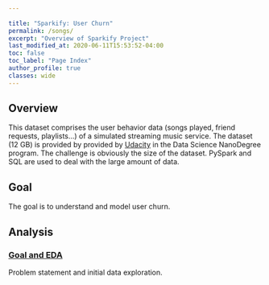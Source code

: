 ```yaml
---
  
title: "Sparkify: User Churn"
permalink: /songs/
excerpt: "Overview of Sparkify Project"
last_modified_at: 2020-06-11T15:53:52-04:00
toc: false
toc_label: "Page Index"
author_profile: true
classes: wide
---
```





## Overview
This dataset comprises the user behavior data (songs played, friend requests, playlists...) of a simulated streaming music service.
The dataset (12 GB) is provided by provided by [Udacity](https://www.udacity.com) in the Data Science NanoDegree program. 
The challenge is obviously the size of the dataset. PySpark and SQL are used to deal with the large amount of data.

## Goal
The goal is to understand and model user churn.

## Analysis

### [Goal and EDA](/songs/sp_eda/)
Problem statement and initial data exploration.

